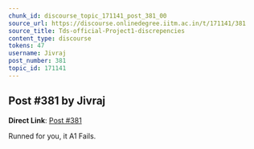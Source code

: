 ```yaml
---
chunk_id: discourse_topic_171141_post_381_00
source_url: https://discourse.onlinedegree.iitm.ac.in/t/171141/381
source_title: Tds-official-Project1-discrepencies
content_type: discourse
tokens: 47
username: Jivraj
post_number: 381
topic_id: 171141
---
```


## Post #381 by Jivraj

**Direct Link**: [Post #381](https://discourse.onlinedegree.iitm.ac.in/t/171141/381)

Runned for you, it A1 Fails.

